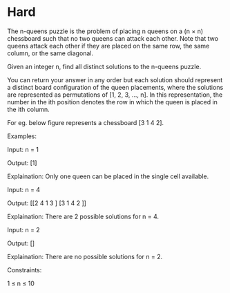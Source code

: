 # Hard

The n-queens puzzle is the problem of placing n queens on a (n × n) chessboard such that no two queens can attack each other. Note that two queens attack each other if they are placed on the same row, the same column, or the same diagonal.

Given an integer n, find all distinct solutions to the n-queens puzzle.

You can return your answer in any order but each solution should represent a distinct board configuration of the queen placements, where the solutions are represented as permutations of [1, 2, 3, ..., n]. In this representation, the number in the ith position denotes the row in which the queen is placed in the ith column.

For eg. below figure represents a chessboard [3 1 4 2].



Examples:

Input: n = 1

Output: [1]

Explaination: Only one queen can be placed in the single cell available.

Input: n = 4

Output: [[2 4 1 3 ] [3 1 4 2 ]]

Explaination: There are 2 possible solutions for n = 4.

Input: n = 2

Output: []

Explaination: There are no possible solutions for n = 2.


Constraints:

1 ≤ n ≤ 10
